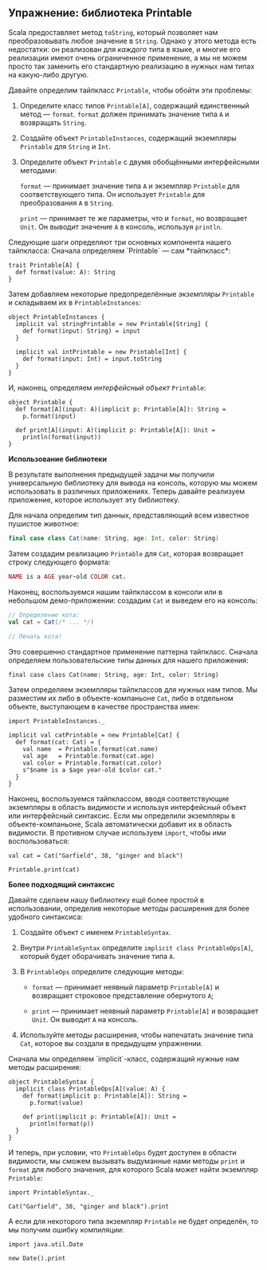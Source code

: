 ## Упражнение: библиотека Printable

Scala предоставляет метод `toString`, 
который позволяет нам преобразовывать любое значение в `String`.
Однако у этого метода есть недостатки: 
он реализован для *каждого* типа в языке, 
и многие его реализации имеют очень ограниченное применение, 
а мы не можем просто так заменить его стандартную реализацию в нужных нам типах
на какую-либо другую.

Давайте определим тайпкласс `Printable`, чтобы обойти эти проблемы:

 1. Определите класс типов `Printable[A]`, содержащий единственный метод — `format`.
    `format` должен принимать значение типа `A` и возвращать `String`.

 2. Создайте объект `PrintableInstances`, 
    содержащий экземпляры `Printable` для `String` и `Int`.

 3. Определите объект `Printable` с двумя обобщёнными интерфейсными методами:

    `format` — принимает значение типа `A` 
    и экземпляр `Printable` для соответствующего типа.
    Он использует `Printable` для преобразования `A` в `String`.

    `print` — принимает те же параметры, что и `format`, но возвращает `Unit`.
    Он выводит значение `A` в консоль, используя `println`.

<div class="solution">
Следующие шаги определяют три основных компонента нашего тайпкласса:
Сначала определяем `Printable` — сам *тайпкласс*:

```tut:book:silent
trait Printable[A] {
  def format(value: A): String
}
```

Затем добавляем некоторые предопределённые *экземпляры* `Printable` 
и складываем их в `PrintableInstances`:

```tut:book:silent
object PrintableInstances {
  implicit val stringPrintable = new Printable[String] {
    def format(input: String) = input
  }

  implicit val intPrintable = new Printable[Int] {
    def format(input: Int) = input.toString
  }
}
```

И, наконец, определяем *интерфейсный объект* `Printable`:

```tut:book:silent
object Printable {
  def format[A](input: A)(implicit p: Printable[A]): String =
    p.format(input)

  def print[A](input: A)(implicit p: Printable[A]): Unit =
    println(format(input))
}
```
</div>

**Использование библиотеки**

В результате выполнения предыдущей задачи мы получили универсальную библиотеку 
для вывода на консоль, которую мы можем использовать в различных приложениях.
Теперь давайте реализуем приложение, которое использует эту библиотеку.

Для начала определим тип данных, представляющий всем известное пушистое животное:

```scala
final case class Cat(name: String, age: Int, color: String)
```

Затем создадим реализацию `Printable` для `Cat`, 
которая возвращает строку следующего формата:

```ruby
NAME is a AGE year-old COLOR cat.
```

Наконец, воспользуемся нашим тайпклассом в консоли или в небольшом демо-приложении: 
создадим `Cat` и выведем его на консоль:

```scala
// Определение кота:
val cat = Cat(/* ... */)

// Печать кота!
```

<div class="solution">
Это совершенно стандартное применение паттерна тайпкласс.
Сначала определяем пользовательские типы данных для нашего приложения:

```tut:book:silent
final case class Cat(name: String, age: Int, color: String)
```

Затем определяем экземпляры тайпклассов для нужных нам типов.
Мы разместим их либо в объекте-компаньоне `Cat`, 
либо в отдельном объекте, выступающем в качестве пространства имен:

```tut:book:silent
import PrintableInstances._

implicit val catPrintable = new Printable[Cat] {
  def format(cat: Cat) = {
    val name  = Printable.format(cat.name)
    val age   = Printable.format(cat.age)
    val color = Printable.format(cat.color)
    s"$name is a $age year-old $color cat."
  }
}
```

Наконец, воспользуемся тайпклассом, 
вводя соответствующие экземпляры в область видимости 
и используя интерфейсный объект или интерфейсный синтаксис.
Если мы определили экземпляры в объекте-компаньоне, 
Scala автоматически добавит их в область видимости.
В противном случае используем `import`, чтобы ими воспользоваться:

```tut:book
val cat = Cat("Garfield", 38, "ginger and black")

Printable.print(cat)
```
</div>

**Более подходящий синтаксис**

Давайте сделаем нашу библиотеку ещё более простой в использовании, 
определив некоторые методы расширения для более удобного синтаксиса:

 1. Создайте объект с именем `PrintableSyntax`.

 2. Внутри `PrintableSyntax` определите `implicit class PrintableOps[A]`, 
    который будет оборачивать значение типа `A`.

 3. В `PrintableOps` определите следующие методы:

     - `format` — принимает неявный параметр `Printable[A]` 
       и возвращает строковое представление обернутого `A`;

     - `print` — принимает неявный параметр `Printable[A]` и возвращает `Unit`.
       Он выводит `A` на консоль.

 4. Используйте методы расширения, чтобы напечатать значение типа `Cat`, 
    которое вы создали в предыдущем упражнении.

<div class="solution">
Сначала мы определяем `implicit`-класс, содержащий нужные нам методы расширения:

```tut:book:silent
object PrintableSyntax {
  implicit class PrintableOps[A](value: A) {
    def format(implicit p: Printable[A]): String =
      p.format(value)

    def print(implicit p: Printable[A]): Unit =
      println(format(p))
  }
}
```

И теперь, при условии, что `PrintableOps` будет доступен в области видимости, 
мы сможем вызывать выдуманные нами методы `print` и `format` для любого значения, 
для которого Scala может найти экземпляр `Printable`:

```tut:book:silent
import PrintableSyntax._
```

```tut:book
Cat("Garfield", 38, "ginger and black").print
```

А если для некоторого типа экземпляр `Printable` не будет определён, 
то мы получим ошибку компиляции:

```tut:book:silent
import java.util.Date
```

```tut:book:fail
new Date().print
```
</div>
